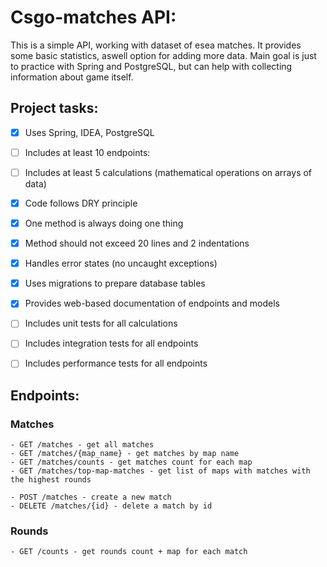 # Csgo-matches API:
This is a simple API, working with dataset of esea matches. It provides some basic statistics, aswell option for adding more data.
Main goal is just to practice with Spring and PostgreSQL, but can help with collecting information about game itself.

## Project tasks:

- [x] Uses Spring, IDEA, PostgreSQL
- [ ] Includes at least 10 endpoints:
- [ ] Includes at least 5 calculations (mathematical operations on arrays of data)
- [x] Code follows DRY principle
- [x] One method is always doing one thing
- [x] Method should not exceed 20 lines and 2 indentations
- [x] Handles error states (no uncaught exceptions)
- [x] Uses migrations to prepare database tables
- [x] Provides web-based documentation of endpoints and models
- [ ] Includes unit tests for all calculations
- [ ] Includes integration tests for all endpoints
- [ ] Includes performance tests for all endpoints


## Endpoints:
### Matches
    - GET /matches - get all matches
    - GET /matches/{map_name} - get matches by map name
    - GET /matches/counts - get matches count for each map
    - GET /matches/top-map-matches - get list of maps with matches with the highest rounds
    
    - POST /matches - create a new match
    - DELETE /matches/{id} - delete a match by id

### Rounds
    - GET /counts - get rounds count + map for each match
